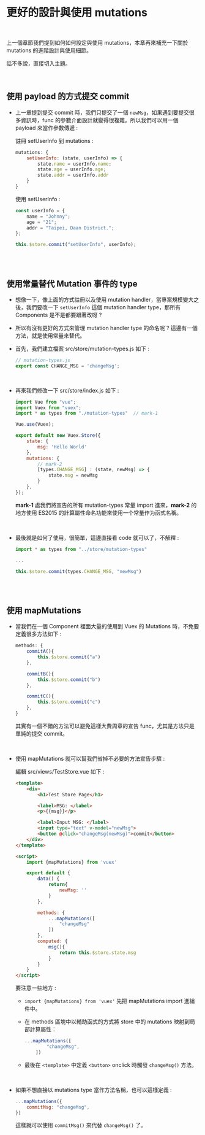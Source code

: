 # 更好的設計與使用 mutations

<br>

上一個章節我們提到如何如何設定與使用 mutations，本章再來補充一下關於 mutations 的進階設計與使用細節。

話不多說，直接切入主題。

<br>

## 使用 payload 的方式提交 commit

* 上一章提到提交 commit 時，我們只提交了一個 `newMsg`，如果遇到要提交很多資訊時，func 的參數介面設計就變得很複雜。所以我們可以用一個 payload 來當作參數傳遞 : 

    註冊 setUserInfo 到 mutations :

    ```js
    mutations: {
        setUserInfo: (state, userInfo) => {
            state.name = userInfo.name;
            state.age = userInfo.age;
            state.addr = userInfo.addr
        }
    }
    ```

    使用 setUserInfo : 

    ```js
    const userInfo = {
        name = "Johnny";
        age = "21";
        addr = "Taipei, Daan District.";
    };
    
    this.$store.commit("setUserInfo", userInfo);
    ```

<br>
<br>

## 使用常量替代 Mutation 事件的 type

* 想像一下，像上面的方式註冊以及使用 mutation handler，當專案規模變大之後，我們要改一下 `setUserInfo` 這個 mutation handler type，那所有 Components 是不是都要跟著改呀 ?

* 所以有沒有更好的方式來管理 mutation handler type 的命名呢 ? 這邊有一個方法，就是使用常量來替代。

* 首先，我們建立檔案 src/store/mutation-types.js 如下 : 

    ```js
    // mutation-types.js
    export const CHANGE_MSG = 'changeMsg';
    ```

    <br>

* 再來我們修改一下 src/store/index.js 如下 : 

    ```js
    import Vue from "vue";
    import Vuex from "vuex";
    import * as types from "./mutation-types"  // mark-1

    Vue.use(Vuex);

    export default new Vuex.Store({
        state: {
            msg: 'Hello World'
        },
        mutations: {
            // mark-2
            [types.CHANGE_MSG] : (state, newMsg) => {
                state.msg = newMsg
            }
        },
    });
    ```

    __mark-1__ 處我們將宣告的所有 mutation-types 常量 import 進來，__mark-2__ 的地方使用 ES2015 的計算屬性命名功能來使用一个常量作为函式名稱。

    <br>

* 最後就是如何了使用，很簡單，這邊直接看 code 就可以了，不解釋 : 

    ```js
    import * as types from "../store/mutation-types"

    ...

    this.$store.commit(types.CHANGE_MSG, "newMsg")
    ```

<br>
<br>

## 使用 mapMutations

* 當我們在一個 Component 裡面大量的使用到 Vuex 的 Mutations 時，不免要定義很多方法如下 :

    ```js
    methods: {
        commitA(){
            this.$store.commit("a")
        },

        commitB(){
            this.$store.commit("b")
        },

        commitC(){
            this.$store.commit("c")
        },
    }
    ```

    其實有一個不錯的方法可以避免這樣大費周章的宣告 func，尤其是方法只是單純的提交 commit。

    <br>

* 使用 mapMutations 就可以幫我們省掉不必要的方法宣告步驟 : 

    編輯 src/views/TestStore.vue 如下 : 

    ```html
    <template>
        <div>
            <h1>Test Store Page</h1>

            <label>MSG: </label>
            <p>{{msg}}</p>

            <label>Input MSG: </label>
            <input type="text" v-model="newMsg">
            <button @click="changeMsg(newMsg)">commit</button>
        </div>
    </template>

    <script>
        import {mapMutations} from 'vuex'

        export default {
            data() {
                return{
                    newMsg: ''
                }
            },

            methods: {
                ...mapMutations([
                    "changeMsg"
                ])
            },
            computed: {
                msg(){
                    return this.$store.state.msg
                }
            }
        }
    </script>
    ```

    要注意一些地方 : 

    * `import {mapMutations} from 'vuex'` 先把 mapMutations import 進組件中。

    * 在 methods 區塊中以輔助函式的方式將 store 中的 mutations 映射到局部計算屬性：

        ```js
        ...mapMutations([
                "changeMsg",
            ])
        ```

    * 最後在 `<template>` 中定義 `<button>` onclick 時觸發 `changeMsg()` 方法。

<br>

* 如果不想直接以 mutations type 當作方法名稱，也可以這樣定義 : 

    ```js
    ...mapMutations({
        commitMsg: "changeMsg",
    })
    ```

    這樣就可以使用 `commitMsg()` 來代替 `changeMsg()` 了。 


